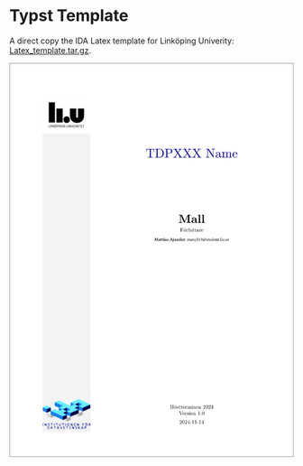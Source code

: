 # Typst Template

A direct copy the IDA Latex template for Linköping Univerity: [Latex_template.tar.gz](https://www.ida.liu.se/~TDP005/2024-HT2/kursmaterial/Latex_template.tar.gz).

![Preview](preview.png)
